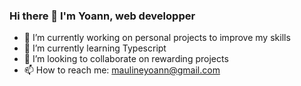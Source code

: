 ### Hi there 👋 I'm Yoann, web developper

- 🔭 I’m currently working on personal projects to improve my skills
- 🌱 I’m currently learning Typescript
- 👯 I’m looking to collaborate on rewarding projects
- 📫 How to reach me: maulineyoann@gmail.com


